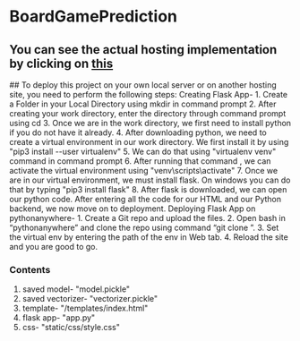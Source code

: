 # BoardGamePrediction

<h2>You can see the actual hosting implementation by clicking on <a href = "http://bsshah4216.pythonanywhere.com/">this</a></h2>
## To deploy this project on your own local server or on another hosting site, you need to perform the following steps:
Creating Flask App-
1. Create a Folder in your Local Directory using mkdir in command prompt
2. After creating your work directory, enter the directory through command prompt using cd <directory_name>
3. Once we are in the work directory, we first need to install python if you do not have it already.
4. After downloading python, we need to create a virtual environment in our work directory. We first install it by using "pip3 install  --user virtualenv"
5. We can do that using "virtualenv venv" command in command prompt
6. After running that command , we can activate the virtual environment using "venv\scripts\activate"
7. Once we are in our virtual environment, we must install flask. On windows you can do that by typing "pip3 install flask"
8. After flask is downloaded, we can open our python code. After entering all the code for our HTML and our Python backend, we now move on to deployment.
Deploying Flask App on pythonanywhere-
1.	Create a Git repo and upload the files.
2.	Open bash in “pythonanywhere” and clone the repo using command “git clone <repo>”.
3.	Set the virtual env by entering the path of the env in Web tab.
4.	Reload the site and you are good to go.
  
### Contents
1. saved model- "model.pickle"
2. saved vectorizer- "vectorizer.pickle"
3. template- "/templates/index.html"
4. flask app- "app.py"
5. css- "static/css/style.css"


